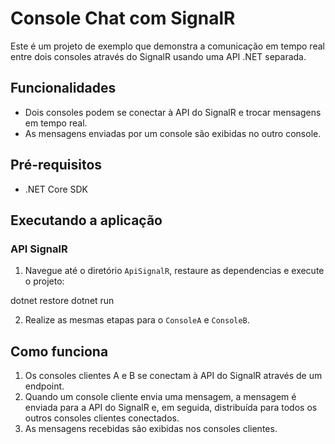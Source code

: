 # Console Chat com SignalR

Este é um projeto de exemplo que demonstra a comunicação em tempo real entre dois consoles através do SignalR usando uma API .NET separada.

## Funcionalidades

- Dois consoles podem se conectar à API do SignalR e trocar mensagens em tempo real.
- As mensagens enviadas por um console são exibidas no outro console.

## Pré-requisitos

- .NET Core SDK

## Executando a aplicação

### API SignalR

1. Navegue até o diretório `ApiSignalR`, restaure as dependencias e execute o projeto:

dotnet restore
dotnet run

2. Realize as mesmas etapas para o `ConsoleA` e `ConsoleB`.

## Como funciona

1. Os consoles clientes A e B se conectam à API do SignalR através de um endpoint.
2. Quando um console cliente envia uma mensagem, a mensagem é enviada para a API do SignalR e, em seguida, distribuída para todos os outros consoles clientes conectados.
3. As mensagens recebidas são exibidas nos consoles clientes.
